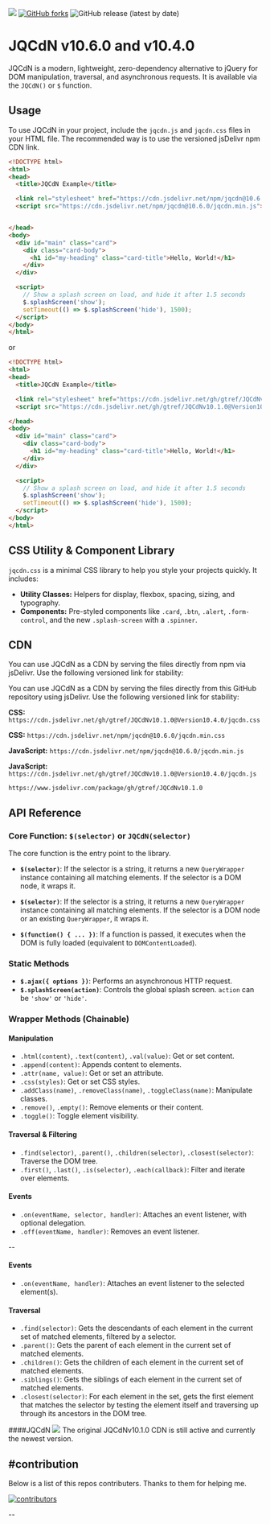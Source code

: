 
[![](https://data.jsdelivr.com/v1/package/npm/jqcdn/badge)](https://www.jsdelivr.com/package/npm/jqcdn)  [![GitHub forks](https://img.shields.io/github/forks/gtref/JQCdNv10.1.0?style=social)](https://github.com/gtref/JQCdNv10.1.0/network) ![GitHub release (latest by date)](https://img.shields.io/github/v/release/gtref/JQCdNv10.1.0)

# JQCdN v10.6.0 and v10.4.0



JQCdN is a modern, lightweight, zero-dependency alternative to jQuery for DOM manipulation, traversal, and asynchronous requests. It is available via the `JQCdN()` or `$` function.

## Usage

To use JQCdN in your project, include the `jqcdn.js` and `jqcdn.css` files in your HTML file. The recommended way is to use the versioned jsDelivr npm CDN link.

```html
<!DOCTYPE html>
<html>
<head>
  <title>JQCdN Example</title>

  <link rel="stylesheet" href="https://cdn.jsdelivr.net/npm/jqcdn@10.6.0/jqcdn.min.css">
  <script src="https://cdn.jsdelivr.net/npm/jqcdn@10.6.0/jqcdn.min.js"></script>


</head>
<body>
  <div id="main" class="card">
    <div class="card-body">
      <h1 id="my-heading" class="card-title">Hello, World!</h1>
    </div>
  </div>

  <script>
    // Show a splash screen on load, and hide it after 1.5 seconds
    $.splashScreen('show');
    setTimeout(() => $.splashScreen('hide'), 1500);
  </script>
</body>
</html>
```
or 
```html
<!DOCTYPE html>
<html>
<head>
  <title>JQCdN Example</title>

  <link rel="stylesheet" href="https://cdn.jsdelivr.net/gh/gtref/JQCdNv10.1.0@Version10.4.0/jqcdn.css">
  <script src="https://cdn.jsdelivr.net/gh/gtref/JQCdNv10.1.0@Version10.4.0/jqcdn.js"></script>

</head>
<body>
  <div id="main" class="card">
    <div class="card-body">
      <h1 id="my-heading" class="card-title">Hello, World!</h1>
    </div>
  </div>

  <script>
    // Show a splash screen on load, and hide it after 1.5 seconds
    $.splashScreen('show');
    setTimeout(() => $.splashScreen('hide'), 1500);
  </script>
</body>
</html>
```

## CSS Utility & Component Library

`jqcdn.css` is a minimal CSS library to help you style your projects quickly. It includes:
- **Utility Classes:** Helpers for display, flexbox, spacing, sizing, and typography.
- **Components:** Pre-styled components like `.card`, `.btn`, `.alert`, `.form-control`, and the new `.splash-screen` with a `.spinner`.

## CDN


You can use JQCdN as a CDN by serving the files directly from npm via jsDelivr. Use the following versioned link for stability:

You can use JQCdN as a CDN by serving the files directly from this GitHub repository using jsDelivr. Use the following versioned link for stability:

**CSS:** `https://cdn.jsdelivr.net/gh/gtref/JQCdNv10.1.0@Version10.4.0/jqcdn.css`


**CSS:** `https://cdn.jsdelivr.net/npm/jqcdn@10.6.0/jqcdn.min.css`


**JavaScript:** `https://cdn.jsdelivr.net/npm/jqcdn@10.6.0/jqcdn.min.js`

**JavaScript:** `https://cdn.jsdelivr.net/gh/gtref/JQCdNv10.1.0@Version10.4.0/jqcdn.js`

```
https://www.jsdelivr.com/package/gh/gtref/JQCdNv10.1.0
```




## API Reference

### Core Function: `$(selector)` or `JQCdN(selector)`

The core function is the entry point to the library.

-   **`$(selector)`**: If the selector is a string, it returns a new `QueryWrapper` instance containing all matching elements. If the selector is a DOM node, it wraps it.



-   **`$(selector)`**: If the selector is a string, it returns a new `QueryWrapper` instance containing all matching elements. If the selector is a DOM node or an existing `QueryWrapper`, it wraps it.
-   **`$(function() { ... })`**: If a function is passed, it executes when the DOM is fully loaded (equivalent to `DOMContentLoaded`).


### Static Methods

-   **`$.ajax({ options })`**: Performs an asynchronous HTTP request.
-   **`$.splashScreen(action)`**: Controls the global splash screen. `action` can be `'show'` or `'hide'`.

### Wrapper Methods (Chainable)

#### Manipulation
-   `.html(content)`, `.text(content)`, `.val(value)`: Get or set content.
-   `.append(content)`: Appends content to elements.
-   `.attr(name, value)`: Get or set an attribute.
-   `.css(styles)`: Get or set CSS styles.
-   `.addClass(name)`, `.removeClass(name)`, `.toggleClass(name)`: Manipulate classes.
-   `.remove()`, `.empty()`: Remove elements or their content.
-   `.toggle()`: Toggle element visibility.

#### Traversal & Filtering
-   `.find(selector)`, `.parent()`, `.children(selector)`, `.closest(selector)`: Traverse the DOM tree.
-   `.first()`, `.last()`, `.is(selector)`, `.each(callback)`: Filter and iterate over elements.

#### Events
-   `.on(eventName, selector, handler)`: Attaches an event listener, with optional delegation.
-   `.off(eventName, handler)`: Removes an event listener.



--



#### Events
- `.on(eventName, handler)`: Attaches an event listener to the selected element(s).

#### Traversal
- `.find(selector)`: Gets the descendants of each element in the current set of matched elements, filtered by a selector.
- `.parent()`: Gets the parent of each element in the current set of matched elements.
- `.children()`: Gets the children of each element in the current set of matched elements.
- `.siblings()`: Gets the siblings of each element in the current set of matched elements.
- `.closest(selector)`: For each element in the set, gets the first element that matches the selector by testing the element itself and traversing up through its ancestors in the DOM tree.


####JQCdN [![](https://data.jsdelivr.com/v1/package/gh/gtref/JQCdNv10.1.0/badge)](https://www.jsdelivr.com/package/gh/gtref/JQCdNv10.1.0)
The original JQCdNv10.1.0 CDN is still active and currently the newest version.

#contribution
--
Below is a list of this repos contributers. Thanks to them for helping me.

[![contributors](https://contrib.rocks/image?repo=gtref/JQCdNv10.1.0)](https://github.com/gtref/JQCdNv10.1.0/graphs/contributors)

--



